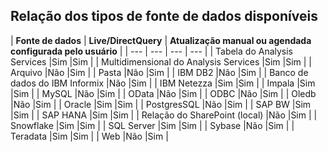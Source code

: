 ## <a name="list-of-available-data-source-types"></a>Relação dos tipos de fonte de dados disponíveis
| **Fonte de dados** | **Live/DirectQuery** | **Atualização manual ou agendada configurada pelo usuário** |
| --- | --- | --- | --- |
| Tabela do Analysis Services |Sim |Sim |
| Multidimensional do Analysis Services |Sim |Sim |
| Arquivo |Não |Sim |
| Pasta |Não |Sim |
| IBM DB2 |Não |Sim |
| Banco de dados do IBM Informix |Não |Sim |
| IBM Netezza |Sim |Sim |
| Impala |Sim |Sim |
| MySQL |Não |Sim |
| OData |Não |Sim |
| ODBC |Não |Sim |
| Oledb |Não |Sim |
| Oracle |Sim |Sim |
| PostgresSQL |Não |Sim |
| SAP BW |Sim |Sim |
| SAP HANA |Sim |Sim |
| Relação do SharePoint (local) |Não |Sim |
| Snowflake |Sim |Sim |
| SQL Server |Sim |Sim |
| Sybase |Não |Sim |
| Teradata |Sim |Sim |
| Web |Não |Sim |

